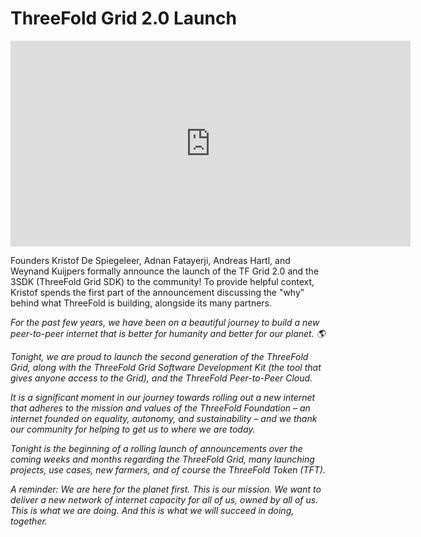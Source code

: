 # ThreeFold Grid 2.0 Launch

<iframe src="https://player.vimeo.com/video/413565102" width="640" height="329" frameborder="0" allow="autoplay; fullscreen" allowfullscreen></iframe>

Founders Kristof De Spiegeleer, Adnan Fatayerji, Andreas Hartl, and Weynand Kuijpers formally announce the launch of the TF Grid 2.0 and the 3SDK (ThreeFold Grid SDK) to the community! To provide helpful context, Kristof spends the first part of the announcement discussing the "why" behind what ThreeFold is building, alongside its many partners.

_For the past few years, we have been on a beautiful journey to build a new peer-to-peer internet that is better for humanity and better for our planet. 🌎_

_Tonight, we are proud to launch the second generation of the ThreeFold Grid, along with the ThreeFold Grid Software Development Kit (the tool that gives anyone access to the Grid), and the ThreeFold Peer-to-Peer Cloud._

_It is a significant moment in our journey towards rolling out a new internet that adheres to the mission and values of the ThreeFold Foundation – an internet founded on equality, autonomy, and sustainability – and we thank our community for helping to get us to where we are today._

_Tonight is the beginning of a rolling launch of announcements over the coming weeks and months regarding the ThreeFold Grid, many launching projects, use cases, new farmers, and of course the ThreeFold Token (TFT)._

_A reminder: We are here for the planet first. This is our mission. We want to deliver a new network of internet capacity for all of us, owned by all of us. This is what we are doing. And this is what we will succeed in doing, together._
